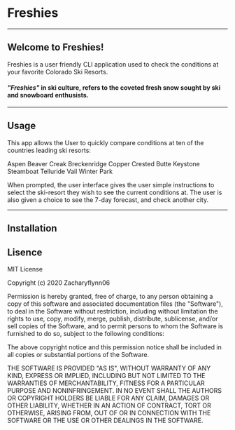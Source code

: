 # Freshies

_____________________________________________________________________________________________________

## Welcome to Freshies! 

Freshies is a user friendly CLI application used to check the conditions at your favorite Colorado Ski Resorts. 

#### *"Freshies"* in ski culture, refers to the coveted fresh snow sought by ski and snowboard enthusists.
______________________________________________________________________________________________

## Usage

This app allows the User to quickly compare conditions at ten of the countries leading ski resorts:

Aspen
Beaver Creak
Breckenridge
Copper
Crested Butte 
Keystone
Steamboat
Telluride
Vail
Winter Park

When prompted, the user interface gives the user simple instructions to select the ski-resort they wish to see the current conditions at.  The user is also given a choice to see the 7-day forecast, and check another city.
__________________________________________________________________________________________

## Installation


## Lisence

MIT License

Copyright (c) 2020 Zacharyflynn06

Permission is hereby granted, free of charge, to any person obtaining a copy
of this software and associated documentation files (the "Software"), to deal
in the Software without restriction, including without limitation the rights
to use, copy, modify, merge, publish, distribute, sublicense, and/or sell
copies of the Software, and to permit persons to whom the Software is
furnished to do so, subject to the following conditions:

The above copyright notice and this permission notice shall be included in all
copies or substantial portions of the Software.

THE SOFTWARE IS PROVIDED "AS IS", WITHOUT WARRANTY OF ANY KIND, EXPRESS OR
IMPLIED, INCLUDING BUT NOT LIMITED TO THE WARRANTIES OF MERCHANTABILITY,
FITNESS FOR A PARTICULAR PURPOSE AND NONINFRINGEMENT. IN NO EVENT SHALL THE
AUTHORS OR COPYRIGHT HOLDERS BE LIABLE FOR ANY CLAIM, DAMAGES OR OTHER
LIABILITY, WHETHER IN AN ACTION OF CONTRACT, TORT OR OTHERWISE, ARISING FROM,
OUT OF OR IN CONNECTION WITH THE SOFTWARE OR THE USE OR OTHER DEALINGS IN THE
SOFTWARE.


    
